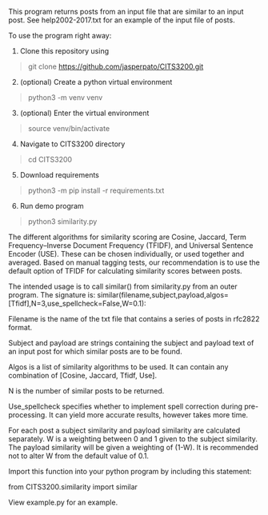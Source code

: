 This program returns posts from an input file that are similar to an input post.
See help2002-2017.txt for an example of the input file of posts.

To use the program right away:

1. Clone this repository using
> git clone https://github.com/jasperpato/CITS3200.git

2. (optional) Create a python virtual environment
> python3 -m venv venv

3. (optional) Enter the virtual environment
> source venv/bin/activate

4. Navigate to CITS3200 directory
> cd CITS3200

5. Download requirements
> python3 -m pip install -r requirements.txt

6. Run demo program
> python3 similarity.py

The different algorithms for similarity scoring are Cosine, Jaccard,
Term Frequency–Inverse Document Frequency (TFIDF), and Universal Sentence
Encoder (USE). These can be chosen individually, or used together and averaged.
Based on manual tagging tests, our recommendation is to use the default option
of TFIDF for calculating similarity scores between posts.

The intended usage is to call similar() from similarity.py from an outer
program. The signature is:
similar(filename,subject,payload,algos=[Tfidf],N=3,use_spellcheck=False,W=0.1):

Filename is the name of the txt file that contains a series of posts in rfc2822
format.

Subject and payload are strings containing the subject and payload text of an
input post for which similar posts are to be found.

Algos is a list of similarity algorithms to be used. It can contain any
combination of [Cosine, Jaccard, Tfidf, Use].

N is the number of similar posts to be returned.

Use_spellcheck specifies whether to implement spell correction during
pre-processing. It can yield more accurate results, however takes more time.

For each post a subject similarity and payload similarity are calculated
separately. W is a weighting between 0 and 1 given to the subject similarity.
The payload similarity will be given a weighting of (1-W). It is recommended
not to alter W from the default value of 0.1.

Import this function into your python program by including this statement:

from CITS3200.similarity import similar

View example.py for an example.






